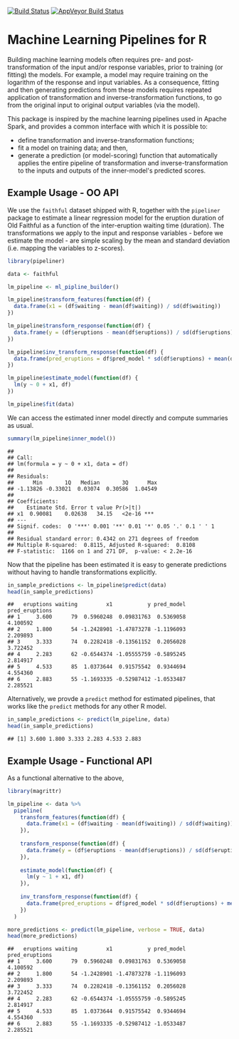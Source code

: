 
<!-- README.md is generated from README.Rmd. Please edit that file -->
<!-- [![codecov](https://codecov.io/github/alexioannides/elasticsearchr/branch/master/graphs/badge.svg)](https://codecov.io/github/alexioannides/pipeliner) -->
[![Build Status](https://travis-ci.org/AlexIoannides/pipeliner.svg?branch=master)](https://travis-ci.org/AlexIoannides/pipeliner) [![AppVeyor Build Status](https://ci.appveyor.com/api/projects/status/github/AlexIoannides/pipeliner?branch=master&svg=true)](https://ci.appveyor.com/project/AlexIoannides/pipeliner) <!--[![cran version](http://www.r-pkg.org/badges/version/elasticsearchr)](https://cran.r-project.org/package=pipeliner) [![rstudio mirror downloads](http://cranlogs.r-pkg.org/badges/grand-total/pipeliner)](https://github.com/metacran/cranlogs.app)-->

Machine Learning Pipelines for R
================================

Building machine learning models often requires pre- and post-transformation of the input and/or response variables, prior to training (or fitting) the models. For example, a model may require training on the logarithm of the response and input variables. As a consequence, fitting and then generating predictions from these models requires repeated application of transformation and inverse-transformation functions, to go from the original input to original output variables (via the model).

This package is inspired by the machine learning pipelines used in Apache Spark, and provides a common interface with which it is possible to:

-   define transformation and inverse-transformation functions;
-   fit a model on training data; and then,
-   generate a prediction (or model-scoring) function that automatically applies the entire pipeline of transformation and inverse-transformation to the inputs and outputs of the inner-model's predicted scores.

Example Usage - OO API
----------------------

We use the `faithful` dataset shipped with R, together with the `pipeliner` package to estimate a linear regression model for the eruption duration of Old Faithful as a function of the inter-eruption waiting time (duration). The transformations we apply to the input and response variables - before we estimate the model - are simple scaling by the mean and standard deviation (i.e. mapping the variables to z-scores).

``` r
library(pipeliner)

data <- faithful

lm_pipeline <- ml_pipline_builder()

lm_pipeline$transform_features(function(df) { 
  data.frame(x1 = (df$waiting - mean(df$waiting)) / sd(df$waiting))
})

lm_pipeline$transform_response(function(df) {
  data.frame(y = (df$eruptions - mean(df$eruptions)) / sd(df$eruptions))
})

lm_pipeline$inv_transform_response(function(df) { 
  data.frame(pred_eruptions = df$pred_model * sd(df$eruptions) + mean(df$eruptions))
})

lm_pipeline$estimate_model(function(df) { 
  lm(y ~ 0 + x1, df)
})

lm_pipeline$fit(data)
```

We can access the estimated inner model directly and compute summaries as usual.

``` r
summary(lm_pipeline$inner_model())
```

    ## 
    ## Call:
    ## lm(formula = y ~ 0 + x1, data = df)
    ## 
    ## Residuals:
    ##      Min       1Q   Median       3Q      Max 
    ## -1.13826 -0.33021  0.03074  0.30586  1.04549 
    ## 
    ## Coefficients:
    ##    Estimate Std. Error t value Pr(>|t|)    
    ## x1  0.90081    0.02638   34.15   <2e-16 ***
    ## ---
    ## Signif. codes:  0 '***' 0.001 '**' 0.01 '*' 0.05 '.' 0.1 ' ' 1
    ## 
    ## Residual standard error: 0.4342 on 271 degrees of freedom
    ## Multiple R-squared:  0.8115, Adjusted R-squared:  0.8108 
    ## F-statistic:  1166 on 1 and 271 DF,  p-value: < 2.2e-16

Now that the pipeline has been estimated it is easy to generate predictions without having to handle transformations explicitly.

``` r
in_sample_predictions <- lm_pipeline$predict(data)
head(in_sample_predictions)
```

    ##   eruptions waiting         x1           y pred_model pred_eruptions
    ## 1     3.600      79  0.5960248  0.09831763  0.5369058       4.100592
    ## 2     1.800      54 -1.2428901 -1.47873278 -1.1196093       2.209893
    ## 3     3.333      74  0.2282418 -0.13561152  0.2056028       3.722452
    ## 4     2.283      62 -0.6544374 -1.05555759 -0.5895245       2.814917
    ## 5     4.533      85  1.0373644  0.91575542  0.9344694       4.554360
    ## 6     2.883      55 -1.1693335 -0.52987412 -1.0533487       2.285521

Alternatively, we provde a `predict` method for estimated pipelines, that works like the `predict` methods for any other R model.

``` r
in_sample_predictions <- predict(lm_pipeline, data)
head(in_sample_predictions)
```

    ## [1] 3.600 1.800 3.333 2.283 4.533 2.883

Example Usage - Functional API
------------------------------

As a functional alternative to the above,

``` r
library(magrittr)

lm_pipeline <- data %>% 
  pipeline(
    transform_features(function(df) { 
      data.frame(x1 = (df$waiting - mean(df$waiting)) / sd(df$waiting))
    }),
    
    transform_response(function(df) {
      data.frame(y = (df$eruptions - mean(df$eruptions)) / sd(df$eruptions))
    }),
    
    estimate_model(function(df) { 
      lm(y ~ 1 + x1, df)
    }),
    
    inv_transform_response(function(df) { 
      data.frame(pred_eruptions = df$pred_model * sd(df$eruptions) + mean(df$eruptions))
    })
  )

more_predictions <- predict(lm_pipeline, verbose = TRUE, data)  
head(more_predictions)
```

    ##   eruptions waiting         x1           y pred_model pred_eruptions
    ## 1     3.600      79  0.5960248  0.09831763  0.5369058       4.100592
    ## 2     1.800      54 -1.2428901 -1.47873278 -1.1196093       2.209893
    ## 3     3.333      74  0.2282418 -0.13561152  0.2056028       3.722452
    ## 4     2.283      62 -0.6544374 -1.05555759 -0.5895245       2.814917
    ## 5     4.533      85  1.0373644  0.91575542  0.9344694       4.554360
    ## 6     2.883      55 -1.1693335 -0.52987412 -1.0533487       2.285521

